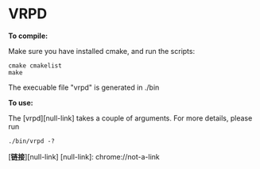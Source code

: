 # VRPD

**To compile:**

Make sure you have installed cmake, and run the scripts:
~~~
cmake cmakelist
make
~~~
The execuable file "vrpd" is generated in ./bin

**To use:**

The [vrpd][null-link] takes a couple of arguments. For more details, please run
~~~
./bin/vrpd -?
~~~

 [**链接**][null-link]
[null-link]: chrome://not-a-link
